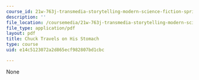 ```yaml
---
course_id: 21w-763j-transmedia-storytelling-modern-science-fiction-spring-2014
description: ''
file_location: /coursemedia/21w-763j-transmedia-storytelling-modern-science-fiction-spring-2014/e14c5123072a2d865ecf982807bd1cbc_MIT21W_763JS14_ChuckTravel.pdf
file_type: application/pdf
layout: pdf
title: Chuck Travels on His Stomach
type: course
uid: e14c5123072a2d865ecf982807bd1cbc

---
```

None